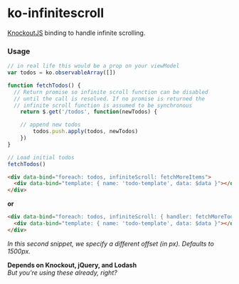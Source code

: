 # ko-infinitescroll

[KnockoutJS](http://knockoutjs.com) binding to handle infinite scrolling.

### Usage

```javascript
// in real life this would be a prop on your viewModel
var todos = ko.observableArray([])

function fetchTodos() {
  // Return promise so infinite scroll function can be disabled
  // until the call is resolved. If no promise is returned the
  // infinite scroll function is assumed to be synchronous
	return $.get('/todos', function(newTodos) {

    // append new todos
		todos.push.apply(todos, newTodos)
	})
}

// Load initial todos
fetchTodos()
```

```html
<div data-bind="foreach: todos, infiniteScroll: fetchMoreItems">
  <div data-bind="template: { name: 'todo-template', data: $data }"></div>
</div>
```

__or__

```html
<div data-bind="foreach: todos, infiniteScroll: { handler: fetchMoreTodos, offset: 2000 }">
  <div data-bind="template: { name: 'todo-template', data: $data }"></div>
</div>
```
*In this second snippet, we specify a different offset (in px). Defaults to 1500px.*

__Depends on Knockout, jQuery, and Lodash__  
_But you're using these already, right?_